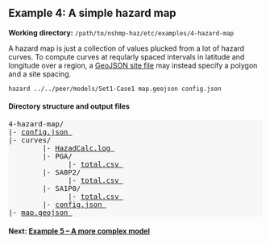 Example 4: A simple hazard map
------------------------------

__Working directory:__ `/path/to/nshmp-haz/etc/examples/4-hazard-map`

A hazard map is just a collection of values plucked from a lot of hazard curves. To compute curves at reqularly spaced intervals in latitude and longitude over a region, a [GeoJSON site file](https://github.com/usgs/nshmp-haz/wiki/Sites) may instead specify a polygon and a site spacing.

```Shell
hazard ../../peer/models/Set1-Case1 map.geojson config.json
```

#### Directory structure and output files

<pre style="background: #f7f7f7">
4-hazard-map/
|- <a href="../../example_outputs/4-hazard-map/config.json">config.json </a>
|- curves/
        |- <a href="../../example_outputs/4-hazard-map/curves/HazardCalc.log">HazadCalc.log </a>
        |- PGA/
              |- <a href="../../example_outputs/4-hazard-map/curves/PGA/total.csv">total.csv </a>
        |- SA0P2/
              |- <a href="../../example_outputs/4-hazard-map/curves/SA0P2/total.csv">total.csv </a>
        |- SA1P0/
              |- <a href="../../example_outputs/4-hazard-map/curves/SA1P0/total.csv">total.csv </a>
        |- <a href="../../example_outputs/4-hazard-map/curves/config.json">config.json </a>
|- <a href="../../example_outputs/4-hazard-map/map.geojson">map.geojson </a>
</pre>

#### Next: [Example 5 – A more complex model](../5-complex-model)
